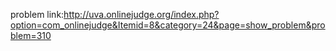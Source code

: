 problem link:http://uva.onlinejudge.org/index.php?option=com_onlinejudge&Itemid=8&category=24&page=show_problem&problem=310